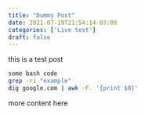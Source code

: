 ```yaml
---
title: "Dummy Post"
date: 2021-07-19T21:54:14-03:00
categories: ['Live test']
draft: false
---
```


this is a test post

```bash
some bash code 
grep -ri "example"
dig google.com | awk -F. '{print $0}'
```

more content here

